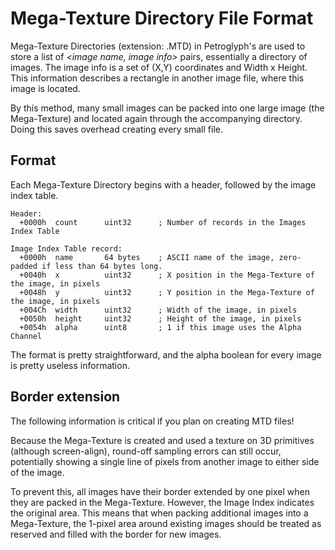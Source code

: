 # Mega-Texture Directory File Format

Mega-Texture Directories (extension: .MTD) in Petroglyph's are used to store a list of _<image name, image info>_ pairs, essentially a directory of images. The image info is a set of (X,Y) coordinates and Width x Height. This information describes a rectangle in another image file, where this image is located.

By this method, many small images can be packed into one large image (the Mega-Texture) and located again through the accompanying directory. Doing this saves overhead creating every small file.

## Format
Each Mega-Texture Directory begins with a header, followed by the image index table.

```
Header:
  +0000h  count      uint32      ; Number of records in the Images Index Table

Image Index Table record:
  +0000h  name       64 bytes    ; ASCII name of the image, zero-padded if less than 64 bytes long.
  +0040h  x          uint32      ; X position in the Mega-Texture of the image, in pixels
  +0048h  y          uint32      ; Y position in the Mega-Texture of the image, in pixels
  +004Ch  width      uint32      ; Width of the image, in pixels
  +0050h  height     uint32      ; Height of the image, in pixels
  +0054h  alpha      uint8       ; 1 if this image uses the Alpha Channel
```
  
The format is pretty straightforward, and the alpha boolean for every image is pretty useless information.

## Border extension
The following information is critical if you plan on creating MTD files!

Because the Mega-Texture is created and used a texture on 3D primitives (although screen-align), round-off sampling errors can still occur, potentially showing a single line of pixels from another image to either side of the image.

To prevent this, all images have their border extended by one pixel when they are packed in the Mega-Texture. However, the Image Index indicates the original area. This means that when packing additional images into a Mega-Texture, the 1-pixel area around existing images should be treated as reserved and filled with the border for new images.